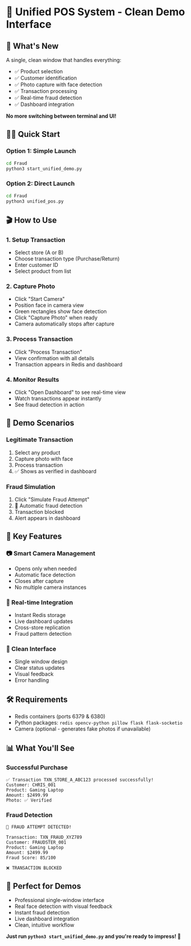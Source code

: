 # 🎯 Unified POS System - Clean Demo Interface

## 🚀 **What's New**
A single, clean window that handles everything:
- ✅ Product selection
- ✅ Customer identification  
- ✅ Photo capture with face detection
- ✅ Transaction processing
- ✅ Real-time fraud detection
- ✅ Dashboard integration

**No more switching between terminal and UI!**

## 🏃‍♂️ **Quick Start**

### **Option 1: Simple Launch**
```bash
cd Fraud
python3 start_unified_demo.py
```

### **Option 2: Direct Launch**
```bash
cd Fraud
python3 unified_pos.py
```

## 🎬 **How to Use**

### **1. Setup Transaction**
- Select store (A or B)
- Choose transaction type (Purchase/Return)
- Enter customer ID
- Select product from list

### **2. Capture Photo**
- Click "Start Camera"
- Position face in camera view
- Green rectangles show face detection
- Click "Capture Photo" when ready
- Camera automatically stops after capture

### **3. Process Transaction**
- Click "Process Transaction"
- View confirmation with all details
- Transaction appears in Redis and dashboard

### **4. Monitor Results**
- Click "Open Dashboard" to see real-time view
- Watch transactions appear instantly
- See fraud detection in action

## 🚨 **Demo Scenarios**

### **Legitimate Transaction**
1. Select any product
2. Capture photo with face
3. Process transaction
4. ✅ Shows as verified in dashboard

### **Fraud Simulation**
1. Click "Simulate Fraud Attempt"
2. 🚨 Automatic fraud detection
3. Transaction blocked
4. Alert appears in dashboard

## 🎯 **Key Features**

### **📷 Smart Camera Management**
- Opens only when needed
- Automatic face detection
- Closes after capture
- No multiple camera instances

### **🔄 Real-time Integration**
- Instant Redis storage
- Live dashboard updates
- Cross-store replication
- Fraud pattern detection

### **🎨 Clean Interface**
- Single window design
- Clear status updates
- Visual feedback
- Error handling

## 🛠️ **Requirements**
- Redis containers (ports 6379 & 6380)
- Python packages: `redis opencv-python pillow flask flask-socketio`
- Camera (optional - generates fake photos if unavailable)

## 📊 **What You'll See**

### **Successful Purchase**
```
✅ Transaction TXN_STORE_A_ABC123 processed successfully!
Customer: CHRIS_001
Product: Gaming Laptop
Amount: $2499.99
Photo: ✅ Verified
```

### **Fraud Detection**
```
🚨 FRAUD ATTEMPT DETECTED!

Transaction: TXN_FRAUD_XYZ789
Customer: FRAUDSTER_001
Product: Gaming Laptop
Amount: $2499.99
Fraud Score: 85/100

❌ TRANSACTION BLOCKED
```

## 🎊 **Perfect for Demos**
- Professional single-window interface
- Real face detection with visual feedback
- Instant fraud detection
- Live dashboard integration
- Clean, intuitive workflow

**Just run `python3 start_unified_demo.py` and you're ready to impress! 🎉**
